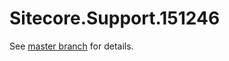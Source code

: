 # Sitecore.Support.151246

See [master branch](https://github.com/sitecoresupport/Sitecore.Support.151246) for details.